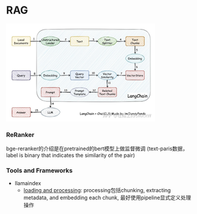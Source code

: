 # RAG

<img src="resources\RAG_pipeline.jpg" width="80%">

### ReRanker
bge-reranker的介绍是在pretrained的bert模型上做监督微调 (text-paris数据，label is binary that indicates the similarity of the pair)


### Tools and Frameworks
- llamaindex
    * [loading and processing](https://docs.llamaindex.ai/en/stable/understanding/loading/loading/): processing包括chunking, extracting metadata, and embedding each chunk, 最好使用pipeline显式定义处理操作
